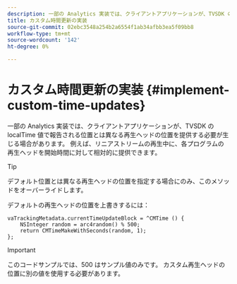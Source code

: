 ```yaml
---
description: 一部の Analytics 実装では、クライアントアプリケーションが、TVSDK の localTime 値で報告される位置とは異なる再生ヘッドの位置を提供する必要が生じる場合があります。 例えば、リニアストリームの再生中に、各プログラムの再生ヘッドを開始時間に対して相対的に提供できます。
title: カスタム時間更新の実装
source-git-commit: 02ebc3548a254b2a6554f1ab34afbb3ea5f09bb8
workflow-type: tm+mt
source-wordcount: '142'
ht-degree: 0%

---
```


# カスタム時間更新の実装 {#implement-custom-time-updates}

一部の Analytics 実装では、クライアントアプリケーションが、TVSDK の localTime 値で報告される位置とは異なる再生ヘッドの位置を提供する必要が生じる場合があります。 例えば、リニアストリームの再生中に、各プログラムの再生ヘッドを開始時間に対して相対的に提供できます。

>[!TIP]
>
>デフォルト位置とは異なる再生ヘッドの位置を指定する場合にのみ、このメソッドをオーバーライドします。

デフォルトの再生ヘッドの位置を上書きするには：

```
vaTrackingMetadata.currentTimeUpdateBlock = ^CMTime () { 
    NSInteger random = arc4random() % 500;  
    return CMTimeMakeWithSeconds(random, 1); 
};
```

>[!IMPORTANT]
>
>このコードサンプルでは、500 はサンプル値のみです。 カスタム再生ヘッドの位置に別の値を使用する必要があります。
